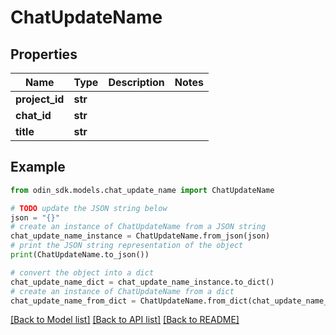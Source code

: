 # ChatUpdateName


## Properties

Name | Type | Description | Notes
------------ | ------------- | ------------- | -------------
**project_id** | **str** |  | 
**chat_id** | **str** |  | 
**title** | **str** |  | 

## Example

```python
from odin_sdk.models.chat_update_name import ChatUpdateName

# TODO update the JSON string below
json = "{}"
# create an instance of ChatUpdateName from a JSON string
chat_update_name_instance = ChatUpdateName.from_json(json)
# print the JSON string representation of the object
print(ChatUpdateName.to_json())

# convert the object into a dict
chat_update_name_dict = chat_update_name_instance.to_dict()
# create an instance of ChatUpdateName from a dict
chat_update_name_from_dict = ChatUpdateName.from_dict(chat_update_name_dict)
```
[[Back to Model list]](../README.md#documentation-for-models) [[Back to API list]](../README.md#documentation-for-api-endpoints) [[Back to README]](../README.md)


